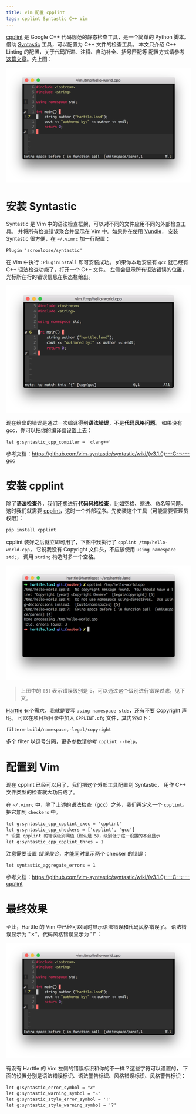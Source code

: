 ```yaml
---
title: vim 配置 cpplint
tags: cpplint Syntastic C++ Vim
---
```


[cpplint][cpplint] 是 Google C++ 代码规范的静态检查工具，是一个简单的 Python 脚本。
借助 [Syntastic][syntastic] 工具，可以配置为 C++ 文件的检查工具。
本文只介绍 C++ Linting 的配置，关于代码所进、注释、自动补全、括号匹配等
配置方式请参考 [这篇文章](/2015/07/18/vim-cpp.html)。先上图：

![vim-cpplint](/assets/img/blog/vim/cpplint-vim@2x.png)

<!--more-->

# 安装 Syntastic

Syntastic 是 Vim 中的语法检查框架，可以对不同的文件应用不同的外部检查工具。
并将所有检查错误聚合并显示在 Vim 中。如果你在使用 [Vundle][vundle]，
安装 Syntastic 很方便，在 `~/.vimrc` 加一行配置：

```vim
Plugin 'scrooloose/syntastic'
```

在 Vim 中执行 `:PluginInstall` 即可安装成功。
如果你本地安装有 `gcc` 就已经有 C++ 语法检查功能了，打开一个 C++ 文件。
左侧会显示所有语法错误的位置，光标所在行的错误信息在状态栏给出。

![syntastic cpp](/assets/img/blog/vim/syntastic-cpp@2x.png)

现在给出的错误是通过一次编译得到**语法错误**，不是**代码风格问题**。
如果没有 gcc，你可以把你的编译器设置上去：

```vim
let g:syntastic_cpp_compiler = 'clang++'
```

参考文档：<https://github.com/vim-syntastic/syntastic/wiki/(v3.1.0)---C--:---gcc>

# 安装 cpplint

除了**语法检查**外，我们还想进行**代码风格检查**，比如空格、缩进、命名等问题。
这时我们就需要 [cpplint][cpplint]，这时一个外部程序。先安装这个工具（可能需要管理员权限）：

```bash
pip install cpplint
```

cpplint 装好之后就立即可用了，下图中我执行了 `cpplint /tmp/hello-world.cpp`，
它说我没有 Copyright 文件头，不应该使用 `using namespace std;`，
调用 `string` 构造时多一个空格。

![syntastic cpp](/assets/img/blog/vim/cpplint@2x.png)

> 上图中的 `[5]` 表示错误级别是 5，可以通过这个级别进行错误过滤，见下文。

[Harttle](/) 有个需求，我就是要写 `using namespace std;`，还有不要 Copyright 声明。
可以在项目根目录中加入 `CPPLINT.cfg` 文件，其内容如下：

```
filter=-build/namespace,-legal/copyright
```

多个 filter 以逗号分隔，更多参数请参考 `cpplint --help`。

# 配置到 Vim

现在 cpplint 已经可以用了，我们把这个外部工具配置到 Syntastic，
用作 C++ 文件类型的检查就大功告成了。

在 `~/.vimrc` 中，除了上述的语法检查（gcc）之外，我们再定义一个 `cpplint`。
把它加到 `checkers` 中。

```vim
let g:syntastic_cpp_cpplint_exec = 'cpplint'
let g:syntastic_cpp_checkers = ['cpplint', 'gcc']
" 设置 cpplint 的错误级别阈值（默认是 5），级别低于这一设置的不会显示
let g:syntastic_cpp_cpplint_thres = 1
```

注意需要设置 *错误聚合*，才能同时显示两个 checker 的错误：

```vim
let syntastic_aggregate_errors = 1
```

参考文档：<https://github.com/vim-syntastic/syntastic/wiki/(v3.1.0)---C--:---cpplint>

# 最终效果

至此，Harttle 的 Vim 中已经可以同时显示语法错误和代码风格错误了。
语法错误显示为 "✗"，代码风格错误显示为 "!"：

![vim-cpplint](/assets/img/blog/vim/cpplint-vim@2x.png)

有没有 Harttle 的 Vim 左侧的错误标识和你的不一样？这些字符可以设置的，
下面的设置分别是语法错误标识、语法警告标识、风格错误标识、风格警告标识：

```vim
let g:syntastic_error_symbol = "✗"
let g:syntastic_warning_symbol = "⚠"
let g:syntastic_style_error_symbol = '!'
let g:syntastic_style_warning_symbol = '?'
```

[cpplint]: https://github.com/google/styleguide/tree/gh-pages/cpplint
[syntastic]: https://github.com/vim-syntastic/syntastic
[vundle]: https://github.com/gmarik/vundle#about

